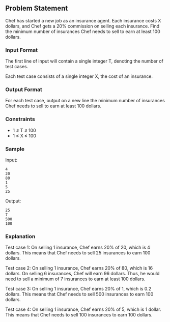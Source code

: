 ## Problem Statement

Chef has started a new job as an insurance agent. Each insurance costs X dollars, and Chef gets a 20% commission on selling each insurance. Find the minimum number of insurances Chef needs to sell to earn at least 100 dollars.

### Input Format

The first line of input will contain a single integer T, denoting the number of test cases.

Each test case consists of a single integer X, the cost of an insurance.

### Output Format

For each test case, output on a new line the minimum number of insurances Chef needs to sell to earn at least 100 dollars.

### Constraints

- 1 ≤ T ≤ 100
- 1 ≤ X ≤ 100

### Sample

Input:
```
4
20
80
1
5
25
```
Output:
```
25
7
500
100
```

### Explanation

Test case 1: On selling 1 insurance, Chef earns 20% of 20, which is 4 dollars. This means that Chef needs to sell 25 insurances to earn 100 dollars.

Test case 2: On selling 1 insurance, Chef earns 20% of 80, which is 16 dollars. On selling 6 insurances, Chef will earn 96 dollars. Thus, he would need to sell a minimum of 7 insurances to earn at least 100 dollars.

Test case 3: On selling 1 insurance, Chef earns 20% of 1, which is 0.2 dollars. This means that Chef needs to sell 500 insurances to earn 100 dollars.

Test case 4: On selling 1 insurance, Chef earns 20% of 5, which is 1 dollar. This means that Chef needs to sell 100 insurances to earn 100 dollars.
